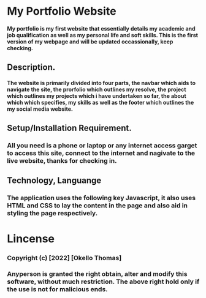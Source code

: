 # My Portfolio Website
#### My portfolio is my first website that essentially details my academic and job qualification as well as my personal life and soft skills. This is the first version of my webpage and will be updated occassionally, keep checking. 
## Description. 
#### The website is primarily divided into four parts, the navbar which aids to navigate the site, the prorfolio which outlines my resolve, the project which outlines my projects which i have undertaken so far, the about which which specifies, my skills as well as the footer which outlines the my social media website. 
## Setup/Installation Requirement.
### All you need is a phone or laptop or any internet access garget to access this site, connect to the internet and nagivate to the live website, thanks for checking in. 
## Technology, Languange
### The application uses the following key Javascript, it also uses HTML and CSS to lay the content in the page and also aid in styling the page respectively. 
# Lincense
### Copyright (c) [2022] [Okello Thomas]
### Anyperson is granted the right obtain, alter and modify this software, without much restriction. The above right hold only if the use is not for malicious ends. 